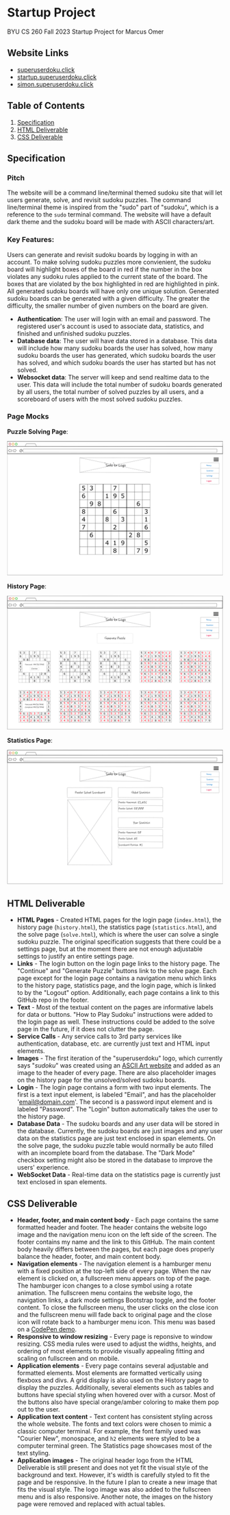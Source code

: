 # Startup Project
BYU CS 260 Fall 2023 Startup Project for Marcus Omer

## Website Links
+ [superuserdoku.click](https://superuserdoku.click)
+ [startup.superuserdoku.click](https://startup.superuserdoku.click)
+ [simon.superuserdoku.click](https://simon.superuserdoku.click)

## Table of Contents
1. [Specification](#specification)
2. [HTML Deliverable](#html-deliverable)
3. [CSS Deliverable](#css-deliverable)

## Specification
### Pitch
The website will be a command line/terminal themed sudoku site that will let users generate, solve, and revisit sudoku puzzles. The command line/terminal theme is inspired from the "sudo" part of "sudoku", which is a reference to the `sudo` terminal command. The website will have a default dark theme and the sudoku board will be made with ASCII characters/art. 

### Key Features:
Users can generate and revisit sudoku boards by logging in with an account. To make solving sudoku puzzles more convienient, the sudoku board will highlight boxes of the board in red if the number in the box violates any sudoku rules applied to the current state of the board. The boxes that are violated by the box highlighted in red are highlighted in pink. All generated sudoku boards will have only one unique solution. Generated sudoku boards can be generated with a given difficulty. The greater the difficulty, the smaller number of given numbers on the board are given.
+ **Authentication**: The user will login with an email and password. The registered user's account is used to associate data, statistics, and finished and unfinished sudoku puzzles.
+ **Database data**: The user will have data stored in a database. This data will include how many sudoku boards the user has solved, how many sudoku boards the user has generated, which sudoku boards the user has solved, and which sudoku boards the user has started but has not solved.
+ **Websocket data**: The server will keep and send realtime data to the user. This data will include the total number of sudoku boards generated by all users, the total number of solved puzzles by all users, and a scoreboard of users with the most solved sudoku puzzles.

### Page Mocks
**Puzzle Solving Page**:

![](Sudoku_Solve_Page_Mock.png)

**History Page**:

![](Sudoku_History_Page_Mock.png)

**Statistics Page**:

![](Sudoku_Statistics_Page_Mock.png)



## HTML Deliverable
+ **HTML Pages** - Created HTML pages for the login page (`index.html`), the history page (`history.html`), the statistics page (`statistics.html`), and the solve page (`solve.html`), which is where the user can solve a single sudoku puzzle. The original specification suggests that there could be a settings page, but at the moment there are not enough adjustable settings to justify an entire settings page.
+ **Links** - The login button on the login page links to the history page. The "Continue" and "Generate Puzzle" buttons link to the solve page. Each page except for the login page contains a navigation menu which links to the history page, statistics page, and the login page, which is linked to by the "Logout" option. Additionally, each page contains a link to this GitHub repo in the footer.
+ **Text** - Most of the textual content on the pages are informative labels for data or buttons. "How to Play Sudoku" instructions were added to the login page as well. These instructions could be added to the solve page in the future, if it does not clutter the page.
+ **Service Calls** - Any service calls to 3rd party services like authentication, database, etc. are currently just text and HTML input elements.
+ **Images** - The first iteration of the "superuserdoku" logo, which currently says "*sudoku*" was created using an [ASCII Art website](https://www.asciiart.eu/text-to-ascii-art) and added as an image to the header of every page. There are also placeholder images on the history page for the unsolved/solved sudoku boards.
+ **Login** - The login page contains a form with two input elements. The first is a text input element, is labeled "Email", and has the placeholder 'email@domain.com'. The second is a password input element and is labeled "Password". The "Login" button automatically takes the user to the history page.
+ **Database Data** - The sudoku boards and any user data will be stored in the database. Currently, the sudoku boards are just images and any user data on the statistics page are just text enclosed in span elements. On the solve page, the sudoku puzzle table would normally be auto filled with an incomplete board from the database. The "Dark Mode" checkbox setting might also be stored in the database to improve the users' experience.
+ **WebSocket Data** - Real-time data on the statistics page is currently just text enclosed in span elements.


## CSS Deliverable
+ **Header, footer, and main content body** - Each page contains the same formatted header and footer. The header contains the website logo image and the navigation menu icon on the left side of the screen. The footer contains my name and the link to this GitHub. The main content body heavily differs between the pages, but each page does properly balance the header, footer, and main content body.
+ **Navigation elements** - The navigation element is a hamburger menu with a fixed position at the top-left side of every page. When the nav element is clicked on, a fullscreen menu appears on top of the page. The hamburger icon changes to a close symbol using a rotate animation. The fullscreen menu contains the website logo, the navigation links, a dark mode settings Bootstrap toggle, and the footer content. To close the fullscreen menu, the user clicks on the close icon and the fullscreen menu will fade back to original page and the close icon will rotate back to a hamburger menu icon. This menu was based on a [CodePen demo](https://codepen.io/brenden/pen/VLjKMQ).
+ **Responsive to window resizing** - Every page is reponsive to window resizing. CSS media rules were used to adjust the widths, heights, and ordering of most elements to provide visually appealing fitting and scaling on fullscreen and on mobile.
+ **Application elements** - Every page contains several adjustable and formatted elements. Most elements are formatted vertically using flexboxs and divs. A grid display is also used on the History page to display the puzzles. Additionally, several elements such as tables and buttons have special styling when hovered over with a cursor. Most of the buttons also have special orange/amber coloring to make them pop out to the user.
+ **Application text content** - Text content has consistent styling across the whole website. The fonts and text colors were chosen to mimic a classic computer terminal. For example, the font family used was "Courier New", monospace, and `h2` elements were styled to be a computer terminal green. The Statistics page showcases most of the text styling.
+ **Application images** - The original header logo from the HTML Deliverable is still present and does not yet fit the visual style of the background and text. However, it's width is carefully styled to fit the page and be responsive. In the future I plan to create a new image that fits the visual style. The logo image was also added to the fullscreen menu and is also responsive. Another note, the images on the history page were removed and replaced with actual tables.